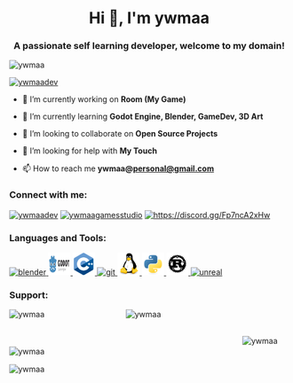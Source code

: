 <h1 align="center">Hi 👋, I'm ywmaa</h1>
<h3 align="center">A passionate self learning developer, welcome to my domain!</h3>

<p align="left"> <img src="https://komarev.com/ghpvc/?username=ywmaa&label=Profile%20views&color=0e75b6&style=flat" alt="ywmaa" /> </p>

<p align="left"> <a href="https://twitter.com/ywmaadev" target="blank"><img src="https://img.shields.io/twitter/follow/ywmaadev?logo=twitter&style=for-the-badge" alt="ywmaadev" /></a> </p>

- 🔭 I’m currently working on **Room (My Game)**

- 🌱 I’m currently learning **Godot Engine, Blender, GameDev, 3D Art**

- 👯 I’m looking to collaborate on **Open Source Projects**

- 🤝 I’m looking for help with **My Touch**

- 📫 How to reach me **ywmaa@personal@gmail.com**

<h3 align="left">Connect with me:</h3>
<p align="left">
<a href="https://twitter.com/ywmaadev" target="blank"><img align="center" src="https://raw.githubusercontent.com/rahuldkjain/github-profile-readme-generator/master/src/images/icons/Social/twitter.svg" alt="ywmaadev" height="30" width="40" /></a>
<a href="https://www.youtube.com/c/ywmaagamesstudio" target="blank"><img align="center" src="https://raw.githubusercontent.com/rahuldkjain/github-profile-readme-generator/master/src/images/icons/Social/youtube.svg" alt="ywmaagamesstudio" height="30" width="40" /></a>
<a href="https://discord.gg/https://discord.gg/Fp7ncA2xHw" target="blank"><img align="center" src="https://raw.githubusercontent.com/rahuldkjain/github-profile-readme-generator/master/src/images/icons/Social/discord.svg" alt="https://discord.gg/Fp7ncA2xHw" height="30" width="40" /></a>
</p>

<h3 align="left">Languages and Tools:</h3>
<p align="left"> <a href="https://www.blender.org/" target="_blank" rel="noreferrer"> <img src="https://download.blender.org/branding/community/blender_community_badge_white.svg" alt="blender" width="40" height="40"/> </a> <a href="https://www.godotengine.org/" target="_blank" rel="noreferrer"> <img src="https://raw.githubusercontent.com/godotengine/godot/master/logo.svg" alt="godot" width="40" height="40"/> </a> <a href="https://www.w3schools.com/cpp/" target="_blank" rel="noreferrer"> <img src="https://raw.githubusercontent.com/devicons/devicon/master/icons/cplusplus/cplusplus-original.svg" alt="cplusplus" width="40" height="40"/> </a> <a href="https://git-scm.com/" target="_blank" rel="noreferrer"> <img src="https://www.vectorlogo.zone/logos/git-scm/git-scm-icon.svg" alt="git" width="40" height="40"/> </a> <a href="https://www.linux.org/" target="_blank" rel="noreferrer"> <img src="https://raw.githubusercontent.com/devicons/devicon/master/icons/linux/linux-original.svg" alt="linux" width="40" height="40"/> </a> <a href="https://www.python.org" target="_blank" rel="noreferrer"> <img src="https://raw.githubusercontent.com/devicons/devicon/master/icons/python/python-original.svg" alt="python" width="40" height="40"/> </a> <a href="https://www.rust-lang.org" target="_blank" rel="noreferrer"> <img src="https://raw.githubusercontent.com/devicons/devicon/master/icons/rust/rust-plain.svg" alt="rust" width="40" height="40"/> </a> <a href="https://unrealengine.com/" target="_blank" rel="noreferrer"> <img src="https://raw.githubusercontent.com/kenangundogan/fontisto/036b7eca71aab1bef8e6a0518f7329f13ed62f6b/icons/svg/brand/unreal-engine.svg" alt="unreal" width="40" height="40"/> </a> </p>

<h3 align="left">Support:</h3>
<p><a href="https://www.buymeacoffee.com/ywmaa"> <img align="left" src="https://cdn.buymeacoffee.com/buttons/v2/default-yellow.png" height="50" width="210" alt="ywmaa" /></a><a href="https://ko-fi.com/ywmaa"> <img align="left" src="https://cdn.ko-fi.com/cdn/kofi3.png?v=3" height="50" width="210" alt="ywmaa" /></a></p><br><br>

<p><img align="left" src="https://github-readme-stats.vercel.app/api/top-langs?username=ywmaa&show_icons=true&locale=en&layout=compact" alt="ywmaa" /></p>

<p>&nbsp;<img align="center" src="https://github-readme-stats.vercel.app/api?username=ywmaa&show_icons=true&locale=en" alt="ywmaa" /></p>

<p><img align="center" src="https://github-readme-streak-stats.herokuapp.com/?user=ywmaa&" alt="ywmaa" /></p>

